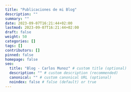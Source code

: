 ```yaml
---
title: "Publicaciones de mi Blog"
description: ""
summary: ""
date: 2023-09-07T16:21:44+02:00
lastmod: 2023-09-07T16:21:44+02:00
draft: false
weight: 50
categories: []
tags: []
contributors: []
pinned: false
homepage: false
seo:
  title: "Blog - Carlos Munoz" # custom title (optional)
  description: "" # custom description (recommended)
  canonical: "" # custom canonical URL (optional)
  noindex: false # false (default) or true
---
```

